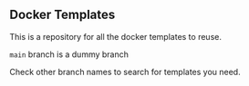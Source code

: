 ## Docker Templates
This is a repository for all the docker templates to reuse. 

`main` branch is a dummy branch

Check other branch names to search for templates you need.